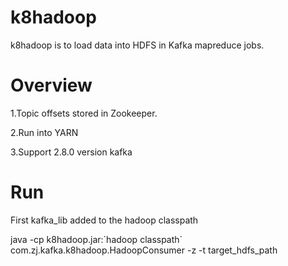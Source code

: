 k8hadoop
========

k8hadoop is to load data into HDFS in Kafka mapreduce jobs.

Overview
========

1.Topic offsets stored in Zookeeper.

2.Run into YARN

3.Support 2.8.0 version kafka

Run
========

First kafka_lib added to the hadoop classpath

java -cp k8hadoop.jar:\`hadoop classpath\` com.zj.kafka.k8hadoop.HadoopConsumer -z <zookeeper> -t <topic> target_hdfs_path
